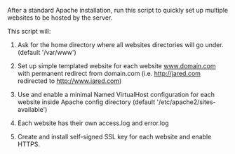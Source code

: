 After a standard Apache installation, run this script to quickly set up multiple websites to be hosted by the server.

This script will:

1) Ask for the home directory where all websites directories will go under. (default '/var/www')

2) Set up simple templated website for each website www.domain.com with permanent redirect from domain.com (i.e. http://jared.com redirected to http://www.jared.com)

3) Use and enable a minimal Named VirtualHost configuration for each website inside Apache config directory (default '/etc/apache2/sites-available')

4) Each website has their own access.log and error.log

5) Create and install self-signed SSL key for each website and enable HTTPS.

